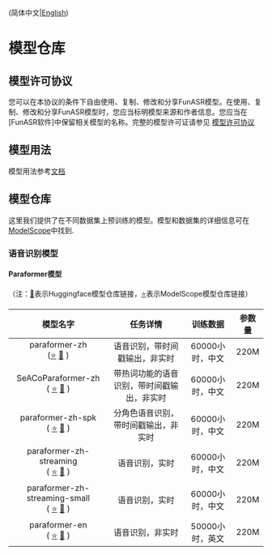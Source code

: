 (简体中文|[English](./readme.md))

# 模型仓库

## 模型许可协议
您可以在本协议的条件下自由使用、复制、修改和分享FunASR模型。在使用、复制、修改和分享FunASR模型时，您应当标明模型来源和作者信息。您应当在[FunASR软件]中保留相关模型的名称。完整的模型许可证请参见 [模型许可协议](https://github.com/alibaba-damo-academy/FunASR/blob/main/MODEL_LICENSE)

## 模型用法
模型用法参考[文档](funasr/quick_start_zh.md)

## 模型仓库
这里我们提供了在不同数据集上预训练的模型。模型和数据集的详细信息可在 [ModelScope](https://www.modelscope.cn/models?page=1&tasks=auto-speech-recognition)中找到.

### 语音识别模型
#### Paraformer模型

（注：[🤗]()表示Huggingface模型仓库链接，[⭐]()表示ModelScope模型仓库链接）

|                                                                              模型名字                                                                              |         任务详情          |     训练数据     | 参数量  |
|:--------------------------------------------------------------------------------------------------------------------------------------------------------------:|:---------------------:|:------------:|:----:|
|      paraformer-zh <br> ([⭐](https://www.modelscope.cn/models/damo/speech_paraformer-large_asr_nat-zh-cn-16k-common-vocab8404-pytorch/summary)  [🤗]() )       |    语音识别，带时间戳输出，非实时    |  60000小时，中文  | 220M |
| SeACoParaformer-zh <br> ( [⭐](https://www.modelscope.cn/models/iic/speech_seaco_paraformer_large_asr_nat-zh-cn-16k-common-vocab8404-pytorch/summary)  [🤗]() ) | 带热词功能的语音识别，带时间戳输出，非实时 |  60000小时，中文  | 220M |
|              paraformer-zh-spk <br> ( [⭐](https://modelscope.cn/models/damo/speech_paraformer-large-vad-punc-spk_asr_nat-zh-cn/summary)  [🤗]() )              |  分角色语音识别，带时间戳输出，非实时   |  60000小时，中文  | 220M |
|    paraformer-zh-streaming <br> ( [⭐](https://modelscope.cn/models/damo/speech_paraformer-large_asr_nat-zh-cn-16k-common-vocab8404-online/summary) [🤗]() )    |        语音识别，实时        |  60000小时，中文  | 220M |
| paraformer-zh-streaming-small <br> ( [⭐](https://www.modelscope.cn/models/iic/speech_paraformer_asr_nat-zh-cn-16k-common-vocab8404-online/summary) [🤗]() ) |        语音识别，实时        |  60000小时，中文  | 220M |
| paraformer-en <br> ( [⭐](https://www.modelscope.cn/models/damo/speech_paraformer-large-vad-punc_asr_nat-en-16k-common-vocab10020/summary) [🤗]() )       |       语音识别，非实时        |  50000小时，英文  | 220M |

